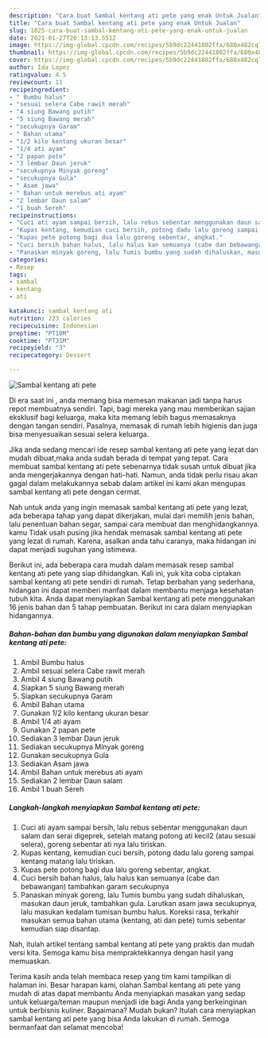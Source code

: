 ```yaml
---
description: "Cara buat Sambal kentang ati pete yang enak Untuk Jualan"
title: "Cara buat Sambal kentang ati pete yang enak Untuk Jualan"
slug: 1025-cara-buat-sambal-kentang-ati-pete-yang-enak-untuk-jualan
date: 2021-01-27T20:13:13.551Z
image: https://img-global.cpcdn.com/recipes/5b9dc22441802ffa/680x482cq70/sambal-kentang-ati-pete-foto-resep-utama.jpg
thumbnail: https://img-global.cpcdn.com/recipes/5b9dc22441802ffa/680x482cq70/sambal-kentang-ati-pete-foto-resep-utama.jpg
cover: https://img-global.cpcdn.com/recipes/5b9dc22441802ffa/680x482cq70/sambal-kentang-ati-pete-foto-resep-utama.jpg
author: Ida Lopez
ratingvalue: 4.5
reviewcount: 11
recipeingredient:
- " Bumbu halus"
- "sesuai selera Cabe rawit merah"
- "4 siung Bawang putih"
- "5 siung Bawang merah"
- "secukupnya Garam"
- " Bahan utama"
- "1/2 kilo kentang ukuran besar"
- "1/4 ati ayam"
- "2 papan pete"
- "3 lembar Daun jeruk"
- "secukupnya Minyak goreng"
- "secukupnya Gula"
- " Asam jawa"
- " Bahan untuk merebus ati ayam"
- "2 lembar Daun salam"
- "1 buah Sereh"
recipeinstructions:
- "Cuci ati ayam sampai bersih, lalu rebus sebentar menggunakan daun salam dan serai digeprek, setelah matang potong ati kecil2 (atau sesuai selera), goreng sebentar ati nya lalu tiriskan."
- "Kupas kentang, kemudian cuci bersih, potong dadu lalu goreng sampai kentang matang lalu tiriskan."
- "Kupas pete potong bagi dua lalu goreng sebentar, angkat."
- "Cuci bersih bahan halus, lalu halus kan semuanya (cabe dan bebawangan) tambahkan garam secukupnya"
- "Panaskan minyak goreng, lalu Tumis bumbu yang sudah dihaluskan, masukan daun jeruk, tambahkan gula. Larutkan asam jawa secukupnya, lalu masukan kedalam tumisan bumbu halus. Koreksi rasa, terkahir masukan semua bahan utama (kentang, ati dan pete) tumis sebentar kemudian siap disantap."
categories:
- Resep
tags:
- sambal
- kentang
- ati

katakunci: sambal kentang ati 
nutrition: 223 calories
recipecuisine: Indonesian
preptime: "PT10M"
cooktime: "PT31M"
recipeyield: "3"
recipecategory: Dessert

---
```



![Sambal kentang ati pete](https://img-global.cpcdn.com/recipes/5b9dc22441802ffa/680x482cq70/sambal-kentang-ati-pete-foto-resep-utama.jpg)

Di era  saat ini , anda memang bisa memesan makanan jadi tanpa harus repot membuatnya sendiri. Tapi, bagi mereka yang mau memberikan sajian eksklusif bagi keluarga, maka kita memang lebih bagus memasaknya dengan tangan sendiri. Pasalnya, memasak di rumah lebih higienis dan juga bisa menyesuaikan sesuai selera keluarga.

Jika anda sedang mencari ide resep sambal kentang ati pete yang lezat dan mudah dibuat,maka anda sudah berada di tempat yang tepat. Cara membuat sambal kentang ati pete  sebenarnya tidak susah untuk dibuat jika anda mengerjakannya dengan hati-hati. Namun, anda tidak perlu risau akan gagal dalam melakukannya 
sebab dalam artikel ini kami akan mengupas sambal kentang ati pete dengan cermat.  



Nah untuk anda yang ingin memasak sambal kentang ati pete yang lezat, ada beberapa tahap yang dapat dikerjakan, mulai dari memilih jenis bahan, lalu penentuan bahan segar, sampai cara membuat dan menghidangkannya. kamu Tidak usah pusing jika hendak memasak sambal kentang ati pete yang lezat di rumah. Karena, asalkan anda  tahu caranya, maka hidangan ini dapat menjadi suguhan yang istimewa.

Berikut ini, ada beberapa cara mudah dalam memasak resep sambal kentang ati pete yang siap dihidangkan. Kali ini, yuk kita coba ciptakan sambal kentang ati pete sendiri di rumah. Tetap berbahan yang sederhana, hidangan ini dapat memberi manfaat dalam membantu menjaga kesehatan tubuh kita. Anda dapat menyiapkan Sambal kentang ati pete menggunakan 16 jenis bahan dan 5 tahap pembuatan. Berikut ini cara dalam menyiapkan hidangannya.

<!--inarticleads1-->

##### Bahan-bahan dan bumbu yang digunakan dalam menyiapkan Sambal kentang ati pete:

1. Ambil  Bumbu halus
1. Ambil sesuai selera Cabe rawit merah
1. Ambil 4 siung Bawang putih
1. Siapkan 5 siung Bawang merah
1. Siapkan secukupnya Garam
1. Ambil  Bahan utama
1. Gunakan 1/2 kilo kentang ukuran besar
1. Ambil 1/4 ati ayam
1. Gunakan 2 papan pete
1. Sediakan 3 lembar Daun jeruk
1. Sediakan secukupnya Minyak goreng
1. Gunakan secukupnya Gula
1. Sediakan  Asam jawa
1. Ambil  Bahan untuk merebus ati ayam
1. Sediakan 2 lembar Daun salam
1. Ambil 1 buah Sereh




<!--inarticleads2-->

##### Langkah-langkah menyiapkan Sambal kentang ati pete:

1. Cuci ati ayam sampai bersih, lalu rebus sebentar menggunakan daun salam dan serai digeprek, setelah matang potong ati kecil2 (atau sesuai selera), goreng sebentar ati nya lalu tiriskan.
1. Kupas kentang, kemudian cuci bersih, potong dadu lalu goreng sampai kentang matang lalu tiriskan.
1. Kupas pete potong bagi dua lalu goreng sebentar, angkat.
1. Cuci bersih bahan halus, lalu halus kan semuanya (cabe dan bebawangan) tambahkan garam secukupnya
1. Panaskan minyak goreng, lalu Tumis bumbu yang sudah dihaluskan, masukan daun jeruk, tambahkan gula. Larutkan asam jawa secukupnya, lalu masukan kedalam tumisan bumbu halus. Koreksi rasa, terkahir masukan semua bahan utama (kentang, ati dan pete) tumis sebentar kemudian siap disantap.




Nah, itulah artikel tentang  sambal kentang ati pete  yang praktis dan mudah versi kita. Semoga kamu bisa mempraktekkannya dengan hasil yang memuaskan. 

Terima kasih anda telah membaca resep yang tim kami tampilkan di halaman ini. Besar harapan kami, olahan  Sambal kentang ati pete yang mudah di atas dapat membantu Anda menyiapkan masakan yang sedap untuk keluarga/teman maupun menjadi ide bagi Anda yang berkeinginan untuk berbisnis kuliner. Bagaimana? Mudah bukan? Itulah cara menyiapkan sambal kentang ati pete yang bisa Anda lakukan di rumah. Semoga bermanfaat dan selamat mencoba!

